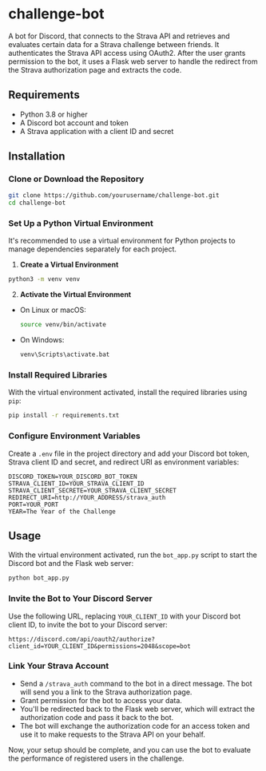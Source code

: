 # challenge-bot

A bot for Discord, that connects to the Strava API and retrieves and evaluates certain data for a Strava challenge between friends. It authenticates the Strava API access using OAuth2. After the user grants permission to the bot, it uses a Flask web server to handle the redirect from the Strava authorization page and extracts the code.

## Requirements

- Python 3.8 or higher
- A Discord bot account and token
- A Strava application with a client ID and secret

## Installation

### Clone or Download the Repository

```bash
git clone https://github.com/yourusername/challenge-bot.git
cd challenge-bot
```

### Set Up a Python Virtual Environment

It's recommended to use a virtual environment for Python projects to manage dependencies separately for each project.

1. **Create a Virtual Environment**

```bash
python3 -m venv venv
```

2. **Activate the Virtual Environment**

- On Linux or macOS:

  ```bash
  source venv/bin/activate
  ```

- On Windows:

  ```cmd
  venv\Scripts\activate.bat
  ```

### Install Required Libraries

With the virtual environment activated, install the required libraries using `pip`:

```bash
pip install -r requirements.txt
```

### Configure Environment Variables

Create a `.env` file in the project directory and add your Discord bot token, Strava client ID and secret, and redirect URI as environment variables:

```plaintext
DISCORD_TOKEN=YOUR_DISCORD_BOT_TOKEN
STRAVA_CLIENT_ID=YOUR_STRAVA_CLIENT_ID
STRAVA_CLIENT_SECRETE=YOUR_STRAVA_CLIENT_SECRET
REDIRECT_URI=http://YOUR_ADDRESS/strava_auth
PORT=YOUR_PORT
YEAR=The Year of the Challenge
```

## Usage

With the virtual environment activated, run the `bot_app.py` script to start the Discord bot and the Flask web server:

```bash
python bot_app.py
```

### Invite the Bot to Your Discord Server

Use the following URL, replacing `YOUR_CLIENT_ID` with your Discord bot client ID, to invite the bot to your Discord server:

```url
https://discord.com/api/oauth2/authorize?client_id=YOUR_CLIENT_ID&permissions=2048&scope=bot
```

### Link Your Strava Account

- Send a `/strava_auth` command to the bot in a direct message. The bot will send you a link to the Strava authorization page.
- Grant permission for the bot to access your data.
- You'll be redirected back to the Flask web server, which will extract the authorization code and pass it back to the bot.
- The bot will exchange the authorization code for an access token and use it to make requests to the Strava API on your behalf.

Now, your setup should be complete, and you can use the bot to evaluate the performance of registered users in the challenge.
